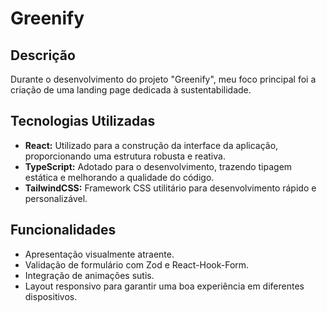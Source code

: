 # Greenify

## Descrição

Durante o desenvolvimento do projeto "Greenify", meu foco principal foi a criação de uma landing page dedicada à sustentabilidade.

## Tecnologias Utilizadas

- **React:** Utilizado para a construção da interface da aplicação, proporcionando uma estrutura robusta e reativa.
- **TypeScript:** Adotado para o desenvolvimento, trazendo tipagem estática e melhorando a qualidade do código.
- **TailwindCSS:** Framework CSS utilitário para desenvolvimento rápido e personalizável.

## Funcionalidades

- Apresentação visualmente atraente.
- Validação de formulário com Zod e React-Hook-Form.
- Integração de animações sutis.
- Layout responsivo para garantir uma boa experiência em diferentes dispositivos.

